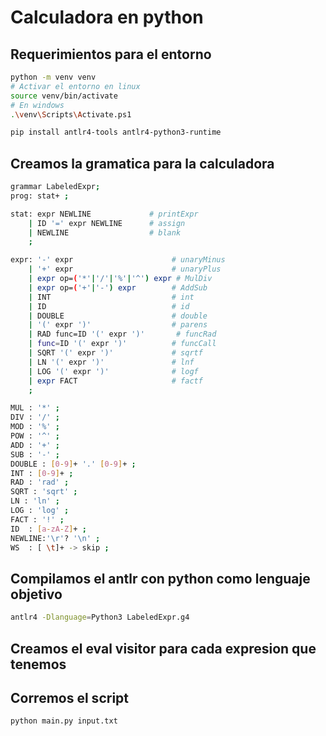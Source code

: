# Calculadora en python
## Requerimientos para el entorno

```bash
python -m venv venv
# Activar el entorno en linux
source venv/bin/activate
# En windows
.\venv\Scripts\Activate.ps1

pip install antlr4-tools antlr4-python3-runtime
```
## Creamos la gramatica para la calculadora

```bash
grammar LabeledExpr;
prog: stat+ ;

stat: expr NEWLINE             # printExpr
    | ID '=' expr NEWLINE      # assign
    | NEWLINE                  # blank
    ;

expr: '-' expr                      # unaryMinus
    | '+' expr                      # unaryPlus
    | expr op=('*'|'/'|'%'|'^') expr # MulDiv
    | expr op=('+'|'-') expr        # AddSub
    | INT                           # int 
    | ID                            # id 
    | DOUBLE                        # double
    | '(' expr ')'                  # parens 
    | RAD func=ID '(' expr ')'       # funcRad
    | func=ID '(' expr ')'          # funcCall
    | SQRT '(' expr ')'             # sqrtf   
    | LN '(' expr ')'               # lnf
    | LOG '(' expr ')'              # logf  
    | expr FACT                     # factf
    ;

MUL : '*' ;
DIV : '/' ;
MOD : '%' ;
POW : '^' ;
ADD : '+' ;
SUB : '-' ;
DOUBLE : [0-9]+ '.' [0-9]+ ;
INT : [0-9]+ ;
RAD : 'rad' ;
SQRT : 'sqrt' ;
LN : 'ln' ;
LOG : 'log' ;
FACT : '!' ;
ID  : [a-zA-Z]+ ;
NEWLINE:'\r'? '\n' ;
WS  : [ \t]+ -> skip ;
```

## Compilamos el antlr con python como lenguaje objetivo

```bash
antlr4 -Dlanguage=Python3 LabeledExpr.g4

```
## Creamos el eval visitor para cada expresion que tenemos 
## Corremos el script
```bash
python main.py input.txt

```
